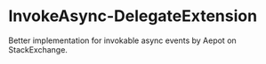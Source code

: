 # InvokeAsync-DelegateExtension
Better implementation for invokable async events by Aepot on StackExchange.
